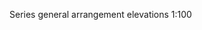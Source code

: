 <span class="transform-to-uppercase">Series general arrangement elevations <span class="highlight-red">1:100</span></span>